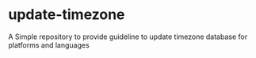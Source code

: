 # update-timezone
A Simple repository to provide guideline to update timezone database for platforms and languages
